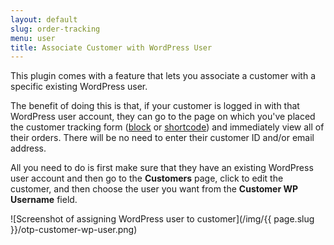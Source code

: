 ```yaml
---
layout: default
slug: order-tracking
menu: user
title: Associate Customer with WordPress User
---
```

This plugin comes with a feature that lets you associate a customer with a specific existing WordPress user. 

The benefit of doing this is that, if your customer is logged in with that WordPress user account, they can go to the page on which you've placed the customer tracking form ([block](../blocks-shortcodes/customer-form-block) or [shortcode](../blocks-shortcodes/customer-form-shortcode)) and immediately view all of their orders. There will be no need to enter their customer ID and/or email address.

All you need to do is first make sure that they have an existing WordPress user account and then go to the **Customers** page, click to edit the customer, and then choose the user you want from the **Customer WP Username** field.

![Screenshot of assigning WordPress user to customer](/img/{{ page.slug }}/otp-customer-wp-user.png)
